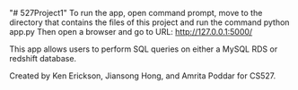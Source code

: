 "# 527Project1"
To run the app, open command prompt, move to the directory that
contains the files of this project and run the command
python app.py
Then open a browser and go to URL: http://127.0.0.1:5000/

This app allows users to perform SQL queries on either a
MySQL RDS or redshift database.

Created by Ken Erickson, Jiansong Hong, and Amrita Poddar
for CS527.
